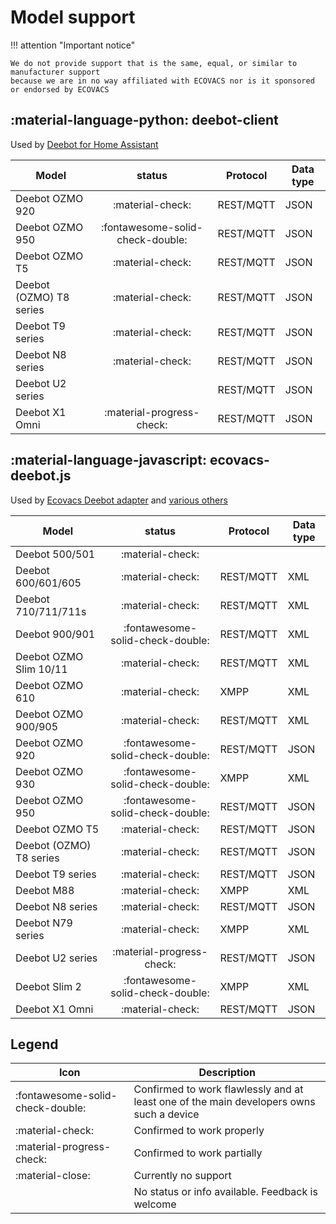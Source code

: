 # Model support

!!! attention "Important notice"

    We do not provide support that is the same, equal, or similar to manufacturer support
    because we are in no way affiliated with ECOVACS nor is it sponsored or endorsed by ECOVACS

## :material-language-python: deebot-client

Used by [Deebot for Home Assistant](https://github.com/DeebotUniverse/Deebot-4-Home-Assistant)

| Model                   |              status              | Protocol  | Data type |
| ----------------------- | :------------------------------: | --------- | --------- |
| Deebot OZMO 920         |         :material-check:         | REST/MQTT | JSON      |
| Deebot OZMO 950         | :fontawesome-solid-check-double: | REST/MQTT | JSON      |
| Deebot OZMO T5          |         :material-check:         | REST/MQTT | JSON      |
| Deebot (OZMO) T8 series |         :material-check:         | REST/MQTT | JSON      |
| Deebot T9 series        |         :material-check:         | REST/MQTT | JSON      |
| Deebot N8 series        |         :material-check:         | REST/MQTT | JSON      |
| Deebot U2 series        |                                  | REST/MQTT | JSON      |
| Deebot X1 Omni          | :material-progress-check:	     | REST/MQTT | JSON      |

## :material-language-javascript: ecovacs-deebot.js

Used by [Ecovacs Deebot adapter](https://github.com/mrbungle64/ioBroker.ecovacs-deebot) and [various others](projects.md#ecovacs-deebotjs)

| Model                   |              status              | Protocol  | Data type |
| ----------------------- | :------------------------------: | --------- | --------- |
| Deebot 500/501          |         :material-check:         |           |           |
| Deebot 600/601/605      |         :material-check:         | REST/MQTT | XML       |
| Deebot 710/711/711s     |         :material-check:         | REST/MQTT | XML       |
| Deebot 900/901          | :fontawesome-solid-check-double: | REST/MQTT | XML       |
| Deebot OZMO Slim 10/11  |         :material-check:         | REST/MQTT | XML       |
| Deebot OZMO 610         |         :material-check:         | XMPP      | XML       |
| Deebot OZMO 900/905     |         :material-check:         | REST/MQTT | XML       |
| Deebot OZMO 920         | :fontawesome-solid-check-double: | REST/MQTT | JSON      |
| Deebot OZMO 930         | :fontawesome-solid-check-double: | XMPP      | XML       |
| Deebot OZMO 950         | :fontawesome-solid-check-double: | REST/MQTT | JSON      |
| Deebot OZMO T5          |         :material-check:         | REST/MQTT | JSON      |
| Deebot (OZMO) T8 series |         :material-check:         | REST/MQTT | JSON      |
| Deebot T9 series        |         :material-check:         | REST/MQTT | JSON      |
| Deebot M88              |         :material-check:         | XMPP      | XML       |
| Deebot N8 series        |         :material-check:         | REST/MQTT | JSON      |
| Deebot N79 series       |         :material-check:         | XMPP      | XML       |
| Deebot U2 series        |    :material-progress-check:     | REST/MQTT | JSON      |
| Deebot Slim 2           | :fontawesome-solid-check-double: | XMPP      | XML       |
| Deebot X1 Omni          |         :material-check:         | REST/MQTT | JSON      |

## Legend

| Icon                             | Description                                                                             |
| -------------------------------- | --------------------------------------------------------------------------------------- |
| :fontawesome-solid-check-double: | Confirmed to work flawlessly and at least one of the main developers owns such a device |
| :material-check:                 | Confirmed to work properly                                                              |
| :material-progress-check:        | Confirmed to work partially                                                             |
| :material-close:                 | Currently no support                                                                    |
|                                  | No status or info available. Feedback is welcome                                        |
